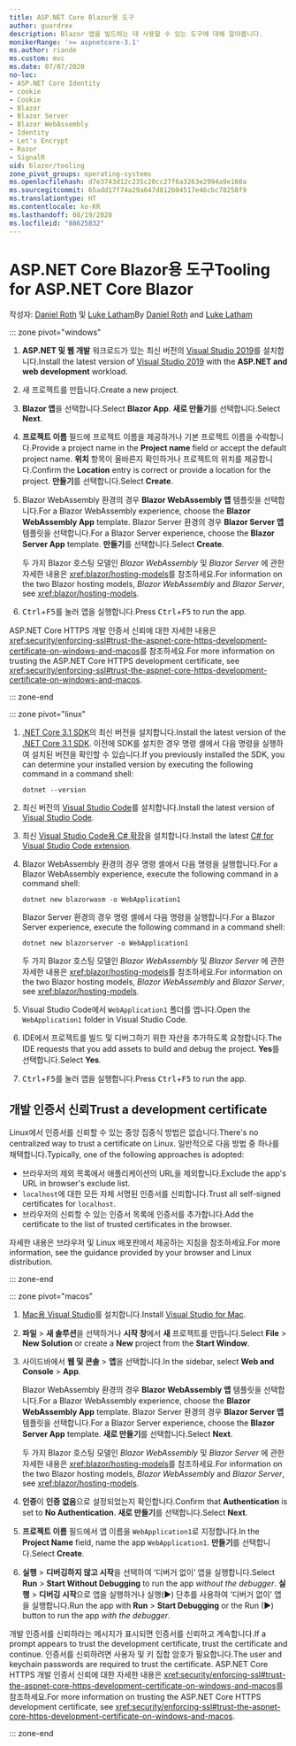 ```yaml
---
title: ASP.NET Core Blazor용 도구
author: guardrex
description: Blazor 앱을 빌드하는 데 사용할 수 있는 도구에 대해 알아봅니다.
monikerRange: '>= aspnetcore-3.1'
ms.author: riande
ms.custom: mvc
ms.date: 07/07/2020
no-loc:
- ASP.NET Core Identity
- cookie
- Cookie
- Blazor
- Blazor Server
- Blazor WebAssembly
- Identity
- Let's Encrypt
- Razor
- SignalR
uid: blazor/tooling
zone_pivot_groups: operating-systems
ms.openlocfilehash: d7e3743d12c235c20cc27f6a3263e2994a9e160a
ms.sourcegitcommit: 65add17f74a29a647d812b04517e46cbc78258f9
ms.translationtype: HT
ms.contentlocale: ko-KR
ms.lasthandoff: 08/19/2020
ms.locfileid: "88625832"
---
```

# <a name="tooling-for-aspnet-core-no-locblazor"></a><span data-ttu-id="3abfb-103">ASP.NET Core Blazor용 도구</span><span class="sxs-lookup"><span data-stu-id="3abfb-103">Tooling for ASP.NET Core Blazor</span></span>

<span data-ttu-id="3abfb-104">작성자: [Daniel Roth](https://github.com/danroth27) 및 [Luke Latham](https://github.com/guardrex)</span><span class="sxs-lookup"><span data-stu-id="3abfb-104">By [Daniel Roth](https://github.com/danroth27) and [Luke Latham](https://github.com/guardrex)</span></span>

::: zone pivot="windows"

1. <span data-ttu-id="3abfb-105">**ASP.NET 및 웹 개발** 워크로드가 있는 최신 버전의 [Visual Studio 2019](https://visualstudio.microsoft.com/downloads/)를 설치합니다.</span><span class="sxs-lookup"><span data-stu-id="3abfb-105">Install the latest version of [Visual Studio 2019](https://visualstudio.microsoft.com/downloads/) with the **ASP.NET and web development** workload.</span></span>

1. <span data-ttu-id="3abfb-106">새 프로젝트를 만듭니다.</span><span class="sxs-lookup"><span data-stu-id="3abfb-106">Create a new project.</span></span>

1. <span data-ttu-id="3abfb-107">**Blazor 앱**을 선택합니다.</span><span class="sxs-lookup"><span data-stu-id="3abfb-107">Select **Blazor App**.</span></span> <span data-ttu-id="3abfb-108">**새로 만들기**를 선택합니다.</span><span class="sxs-lookup"><span data-stu-id="3abfb-108">Select **Next**.</span></span>

1. <span data-ttu-id="3abfb-109">**프로젝트 이름** 필드에 프로젝트 이름을 제공하거나 기본 프로젝트 이름을 수락합니다.</span><span class="sxs-lookup"><span data-stu-id="3abfb-109">Provide a project name in the **Project name** field or accept the default project name.</span></span> <span data-ttu-id="3abfb-110">**위치** 항목이 올바른지 확인하거나 프로젝트의 위치를 제공합니다.</span><span class="sxs-lookup"><span data-stu-id="3abfb-110">Confirm the **Location** entry is correct or provide a location for the project.</span></span> <span data-ttu-id="3abfb-111">**만들기**를 선택합니다.</span><span class="sxs-lookup"><span data-stu-id="3abfb-111">Select **Create**.</span></span>

1. <span data-ttu-id="3abfb-112">Blazor WebAssembly 환경의 경우 **Blazor WebAssembly 앱** 템플릿을 선택합니다.</span><span class="sxs-lookup"><span data-stu-id="3abfb-112">For a Blazor WebAssembly experience, choose the **Blazor WebAssembly App** template.</span></span> <span data-ttu-id="3abfb-113">Blazor Server 환경의 경우 **Blazor Server 앱** 템플릿을 선택합니다.</span><span class="sxs-lookup"><span data-stu-id="3abfb-113">For a Blazor Server experience, choose the **Blazor Server App** template.</span></span> <span data-ttu-id="3abfb-114">**만들기**를 선택합니다.</span><span class="sxs-lookup"><span data-stu-id="3abfb-114">Select **Create**.</span></span>

   <span data-ttu-id="3abfb-115">두 가지 Blazor 호스팅 모델인 *Blazor WebAssembly* 및 *Blazor Server* 에 관한 자세한 내용은 <xref:blazor/hosting-models>를 참조하세요.</span><span class="sxs-lookup"><span data-stu-id="3abfb-115">For information on the two Blazor hosting models, *Blazor WebAssembly* and *Blazor Server*, see <xref:blazor/hosting-models>.</span></span>

1. <span data-ttu-id="3abfb-116"><kbd>Ctrl</kbd>+<kbd>F5</kbd>를 눌러 앱을 실행합니다.</span><span class="sxs-lookup"><span data-stu-id="3abfb-116">Press <kbd>Ctrl</kbd>+<kbd>F5</kbd> to run the app.</span></span>

<span data-ttu-id="3abfb-117">ASP.NET Core HTTPS 개발 인증서 신뢰에 대한 자세한 내용은 <xref:security/enforcing-ssl#trust-the-aspnet-core-https-development-certificate-on-windows-and-macos>를 참조하세요.</span><span class="sxs-lookup"><span data-stu-id="3abfb-117">For more information on trusting the ASP.NET Core HTTPS development certificate, see <xref:security/enforcing-ssl#trust-the-aspnet-core-https-development-certificate-on-windows-and-macos>.</span></span>

::: zone-end

::: zone pivot="linux"

1. <span data-ttu-id="3abfb-118">[.NET Core 3.1 SDK](https://dotnet.microsoft.com/download/dotnet-core/3.1)의 최신 버전을 설치합니다.</span><span class="sxs-lookup"><span data-stu-id="3abfb-118">Install the latest version of the [.NET Core 3.1 SDK](https://dotnet.microsoft.com/download/dotnet-core/3.1).</span></span> <span data-ttu-id="3abfb-119">이전에 SDK를 설치한 경우 명령 셸에서 다음 명령을 실행하여 설치된 버전을 확인할 수 있습니다.</span><span class="sxs-lookup"><span data-stu-id="3abfb-119">If you previously installed the SDK, you can determine your installed version by executing the following command in a command shell:</span></span>

   ```dotnetcli
   dotnet --version
   ```

1. <span data-ttu-id="3abfb-120">최신 버전의 [Visual Studio Code](https://code.visualstudio.com/)를 설치합니다.</span><span class="sxs-lookup"><span data-stu-id="3abfb-120">Install the latest version of [Visual Studio Code](https://code.visualstudio.com/).</span></span>

1. <span data-ttu-id="3abfb-121">최신 [Visual Studio Code용 C# 확장](https://marketplace.visualstudio.com/items?itemName=ms-dotnettools.csharp)을 설치합니다.</span><span class="sxs-lookup"><span data-stu-id="3abfb-121">Install the latest [C# for Visual Studio Code extension](https://marketplace.visualstudio.com/items?itemName=ms-dotnettools.csharp).</span></span>

1. <span data-ttu-id="3abfb-122">Blazor WebAssembly 환경의 경우 명령 셸에서 다음 명령을 실행합니다.</span><span class="sxs-lookup"><span data-stu-id="3abfb-122">For a Blazor WebAssembly experience, execute the following command in a command shell:</span></span>

   ```dotnetcli
   dotnet new blazorwasm -o WebApplication1
   ```

   <span data-ttu-id="3abfb-123">Blazor Server 환경의 경우 명령 셸에서 다음 명령을 실행합니다.</span><span class="sxs-lookup"><span data-stu-id="3abfb-123">For a Blazor Server experience, execute the following command in a command shell:</span></span>

   ```dotnetcli
   dotnet new blazorserver -o WebApplication1
   ```

   <span data-ttu-id="3abfb-124">두 가지 Blazor 호스팅 모델인 *Blazor WebAssembly* 및 *Blazor Server* 에 관한 자세한 내용은 <xref:blazor/hosting-models>를 참조하세요.</span><span class="sxs-lookup"><span data-stu-id="3abfb-124">For information on the two Blazor hosting models, *Blazor WebAssembly* and *Blazor Server*, see <xref:blazor/hosting-models>.</span></span>

1. <span data-ttu-id="3abfb-125">Visual Studio Code에서 `WebApplication1` 폴더를 엽니다.</span><span class="sxs-lookup"><span data-stu-id="3abfb-125">Open the `WebApplication1` folder in Visual Studio Code.</span></span>

1. <span data-ttu-id="3abfb-126">IDE에서 프로젝트를 빌드 및 디버그하기 위한 자산을 추가하도록 요청합니다.</span><span class="sxs-lookup"><span data-stu-id="3abfb-126">The IDE requests that you add assets to build and debug the project.</span></span> <span data-ttu-id="3abfb-127">**Yes**를 선택합니다.</span><span class="sxs-lookup"><span data-stu-id="3abfb-127">Select **Yes**.</span></span>

1. <span data-ttu-id="3abfb-128"><kbd>Ctrl</kbd>+<kbd>F5</kbd>를 눌러 앱을 실행합니다.</span><span class="sxs-lookup"><span data-stu-id="3abfb-128">Press <kbd>Ctrl</kbd>+<kbd>F5</kbd> to run the app.</span></span>

## <a name="trust-a-development-certificate"></a><span data-ttu-id="3abfb-129">개발 인증서 신뢰</span><span class="sxs-lookup"><span data-stu-id="3abfb-129">Trust a development certificate</span></span>

<span data-ttu-id="3abfb-130">Linux에서 인증서를 신뢰할 수 있는 중앙 집중식 방법은 없습니다.</span><span class="sxs-lookup"><span data-stu-id="3abfb-130">There's no centralized way to trust a certificate on Linux.</span></span> <span data-ttu-id="3abfb-131">일반적으로 다음 방법 중 하나를 채택합니다.</span><span class="sxs-lookup"><span data-stu-id="3abfb-131">Typically, one of the following approaches is adopted:</span></span>

* <span data-ttu-id="3abfb-132">브라우저의 제외 목록에서 애플리케이션의 URL을 제외합니다.</span><span class="sxs-lookup"><span data-stu-id="3abfb-132">Exclude the app's URL in browser's exclude list.</span></span>
* <span data-ttu-id="3abfb-133">`localhost`에 대한 모든 자체 서명된 인증서를 신뢰합니다.</span><span class="sxs-lookup"><span data-stu-id="3abfb-133">Trust all self-signed certificates for `localhost`.</span></span>
* <span data-ttu-id="3abfb-134">브라우저의 신뢰할 수 있는 인증서 목록에 인증서를 추가합니다.</span><span class="sxs-lookup"><span data-stu-id="3abfb-134">Add the certificate to the list of trusted certificates in the browser.</span></span>

<span data-ttu-id="3abfb-135">자세한 내용은 브라우저 및 Linux 배포판에서 제공하는 지침을 참조하세요.</span><span class="sxs-lookup"><span data-stu-id="3abfb-135">For more information, see the guidance provided by your browser and Linux distribution.</span></span>

::: zone-end

::: zone pivot="macos"

1. <span data-ttu-id="3abfb-136">[Mac용 Visual Studio](https://visualstudio.microsoft.com/vs/mac/)를 설치합니다.</span><span class="sxs-lookup"><span data-stu-id="3abfb-136">Install [Visual Studio for Mac](https://visualstudio.microsoft.com/vs/mac/).</span></span>

1. <span data-ttu-id="3abfb-137">**파일** > **새 솔루션**을 선택하거나 **시작 창**에서 **새** 프로젝트를 만듭니다.</span><span class="sxs-lookup"><span data-stu-id="3abfb-137">Select **File** > **New Solution** or create a **New** project from the **Start Window**.</span></span>

1. <span data-ttu-id="3abfb-138">사이드바에서 **웹 및 콘솔** > **앱**을 선택합니다.</span><span class="sxs-lookup"><span data-stu-id="3abfb-138">In the sidebar, select **Web and Console** > **App**.</span></span>

   <span data-ttu-id="3abfb-139">Blazor WebAssembly 환경의 경우 **Blazor WebAssembly 앱** 템플릿을 선택합니다.</span><span class="sxs-lookup"><span data-stu-id="3abfb-139">For a Blazor WebAssembly experience, choose the **Blazor WebAssembly App** template.</span></span> <span data-ttu-id="3abfb-140">Blazor Server 환경의 경우 **Blazor Server 앱** 템플릿을 선택합니다.</span><span class="sxs-lookup"><span data-stu-id="3abfb-140">For a Blazor Server experience, choose the **Blazor Server App** template.</span></span> <span data-ttu-id="3abfb-141">**새로 만들기**를 선택합니다.</span><span class="sxs-lookup"><span data-stu-id="3abfb-141">Select **Next**.</span></span>

   <span data-ttu-id="3abfb-142">두 가지 Blazor 호스팅 모델인 *Blazor WebAssembly* 및 *Blazor Server* 에 관한 자세한 내용은 <xref:blazor/hosting-models>를 참조하세요.</span><span class="sxs-lookup"><span data-stu-id="3abfb-142">For information on the two Blazor hosting models, *Blazor WebAssembly* and *Blazor Server*, see <xref:blazor/hosting-models>.</span></span>

1. <span data-ttu-id="3abfb-143">**인증**이 **인증 없음**으로 설정되었는지 확인합니다.</span><span class="sxs-lookup"><span data-stu-id="3abfb-143">Confirm that **Authentication** is set to **No Authentication**.</span></span> <span data-ttu-id="3abfb-144">**새로 만들기**를 선택합니다.</span><span class="sxs-lookup"><span data-stu-id="3abfb-144">Select **Next**.</span></span>

1. <span data-ttu-id="3abfb-145">**프로젝트 이름** 필드에서 앱 이름을 `WebApplication1`로 지정합니다.</span><span class="sxs-lookup"><span data-stu-id="3abfb-145">In the **Project Name** field, name the app `WebApplication1`.</span></span> <span data-ttu-id="3abfb-146">**만들기**를 선택합니다.</span><span class="sxs-lookup"><span data-stu-id="3abfb-146">Select **Create**.</span></span>

1. <span data-ttu-id="3abfb-147">**실행** > **디버깅하지 않고 시작**을 선택하여 ‘디버거 없이’ 앱을 실행합니다.</span><span class="sxs-lookup"><span data-stu-id="3abfb-147">Select **Run** > **Start Without Debugging** to run the app *without the debugger*.</span></span> <span data-ttu-id="3abfb-148">**실행** > **디버깅 시작**으로 앱을 실행하거나 실행(&#9654;) 단추를 사용하여 ‘디버거 없이’ 앱을 실행합니다.</span><span class="sxs-lookup"><span data-stu-id="3abfb-148">Run the app with **Run** > **Start Debugging** or the Run (&#9654;) button to run the app *with the debugger*.</span></span>

<span data-ttu-id="3abfb-149">개발 인증서를 신뢰하라는 메시지가 표시되면 인증서를 신뢰하고 계속합니다.</span><span class="sxs-lookup"><span data-stu-id="3abfb-149">If a prompt appears to trust the development certificate, trust the certificate and continue.</span></span> <span data-ttu-id="3abfb-150">인증서를 신뢰하려면 사용자 및 키 집합 암호가 필요합니다.</span><span class="sxs-lookup"><span data-stu-id="3abfb-150">The user and keychain passwords are required to trust the certificate.</span></span> <span data-ttu-id="3abfb-151">ASP.NET Core HTTPS 개발 인증서 신뢰에 대한 자세한 내용은 <xref:security/enforcing-ssl#trust-the-aspnet-core-https-development-certificate-on-windows-and-macos>를 참조하세요.</span><span class="sxs-lookup"><span data-stu-id="3abfb-151">For more information on trusting the ASP.NET Core HTTPS development certificate, see <xref:security/enforcing-ssl#trust-the-aspnet-core-https-development-certificate-on-windows-and-macos>.</span></span>

::: zone-end

